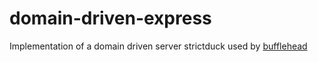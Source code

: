 # domain-driven-express
Implementation of a domain driven server strictduck
used by [bufflehead](https://github.com/strictduck/bufflehead)
